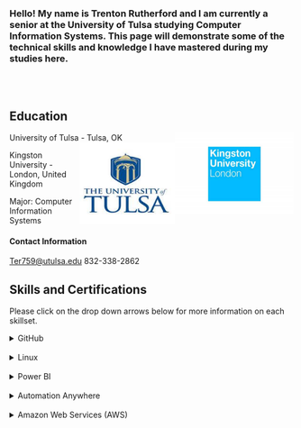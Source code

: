 






<h3>Hello! My name is Trenton Rutherford and I am currently a senior at the University of Tulsa studying Computer Information Systems. This page will demonstrate some of the technical skills and knowledge I have mastered during my studies here.</h3>

<br>
<br>



<h2> Education</h2>

University of Tulsa - Tulsa, OK    <img src="kingston logo.jpg" alt="kingston logo" align="right" height="145px" width="210px">    <img src="utulsa.jpg" alt="tulsa logo" align="right" height="145px" width="170px">

Kingston University - London, United Kingdom 


Major: Computer Information Systems 

#### Contact Information

Ter759@utulsa.edu
832-338-2862


## Skills and Certifications

Please click on the drop down arrows below for more information on each skillset.


<details><summary>GitHub</summary>

<h5> Description</h5>  
<br>
<ul>
<li>Fundamentals of distributed version control including creating, reviewing and approving pull requests.
<li>An introduction to source code management including task management, bug tracking and documentation.
<li>The use of Markdown and HTML to format webpages in order to display items held in Github repositories.
<li>Review of workflow management including workflow automation through GitHub Apps and workflow security.
</ul>
I completed the following courses in the <a href="https://lab.github.com/courses">GitHub Learning Lab</a>. These courses taught me how to stand up static pages, create and manage pull requests, facilitate collaboration, and more. 
<br>
  
<h4>Courses:</h4>
<ul>
<li>First Day on GitHub</li>
<li>First Week on GitHub</li>
<li>Introduction to GitHub</li>
<li>Communicating using Markdown</li>
<li>Introduction to HTML</li>
<li>GitHub Pages</li>
<li>Managing merge conflicts</li>
<li>Community Starter Kit</li>
<li>Uploading your project to GitHub</li>
<li>Getting started with GitHub Apps</li>
<li>Migrating your repository to GitHub</li>
<li>Reviewing pull requests</li>
<li>Securing your workflows</li>
<li>Create a release based workflow</li>
</ul>
<br>
</details>
<br>


<details><summary>Linux</summary>
  
<h5> Description</h5>
<br>
  <ul>
  <li> On LinuxAcademy.com, I completed the course LPI Linux Essentials. Through this course, I learned the basics of the Linux comamnd lines including beginner commands along with their respective parameters, commands to change directories and modify files, commands to view system information, and commands to view and alter users and groups along with permissions. </li>
  <li>Also on Linux, I used Virtual Box and Ubuntu to create my own VPN using Algo VPN scripts. I followed a tuturoial provided by trailofbits on GitHub. Through the tutorial provided, I was able to deploy an Algo server, configure VPN clients, create/delete users, and set up a tunnel by using WireGaurd.</li>
  </ul>
  <br>
  <img src="Linux Certification.PNG" alt="confirm">
<br>
<br>
</details>
<br>

  
<details><summary>Power BI</summary>
  
<h5> Description</h5>
<br>
<ul>
  <li> I completed the course Analyzing and Visualizing Data with Power BI on edX.org (below is the course overview). By completing this course, I learned how to upload and manipulate data, define relationships of data and edit queries. I also learned to connect to external data from sources like SQL on Azure.</li>
  </ul>
<img src="Power BI EdEx Screenshot.png" alt="BI">
 <ul>
   <li>This training culminated with me creating a custom dashboard from a set of assigned data. This dashboard was then shared to be used on various platforms. From this course, I gained an overall understanding of how to manipulate and vizualize data for the purpose of creating an effective and efficient dashboard.</li>
   <li> <a href="https://youtu.be/HLRVrwNOCmI">Dashboard Video </a>  </li>
  </ul>
<img src="Retail Analysis Screenshot.PNG" alt="Power BI Dashboard">
<br>
<br>
</details>
<br>

  
<details><summary>Automation Anywhere</summary>
  
<h5> Description</h5>

<img src="AA Applying Bots.PNG" alt="Applying bots">
<img src="AA Managing RPA Lifecycle.PNG" alt="AA Managing RPA">
</details>
<br>

<details><summary>Amazon Web Services (AWS)</summary>
  
<h5> Description</h5>
  
</details>
<br>

